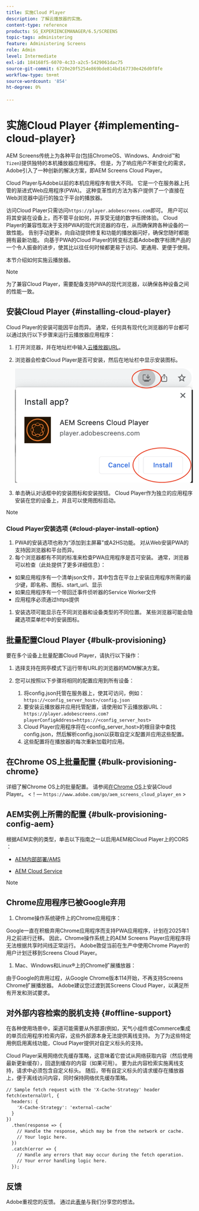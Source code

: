 ```yaml
---
title: 实施Cloud Player
description: 了解云播放器的实施。
content-type: reference
products: SG_EXPERIENCEMANAGER/6.5/SCREENS
topic-tags: administering
feature: Administering Screens
role: Admin
level: Intermediate
exl-id: 184168f5-6070-4c33-a2c5-5429061dac75
source-git-commit: 6720e20f5254e869bde814bd167730e426d0f8fe
workflow-type: tm+mt
source-wordcount: '854'
ht-degree: 0%

---
```


# 实施Cloud Player {#implementing-cloud-player}

AEM Screens传统上为各种平台(包括ChromeOS、Windows、Android™和`Tizen`)提供独特的本机播放器应用程序。 但是，为了响应用户不断变化的需求，Adobe引入了一种创新的解决方案，即AEM Screens Cloud Player。

Cloud Player与Adobe以前的本机应用程序有很大不同。 它是一个在服务器上托管的渐进式Web应用程序(PWA)。 这种变革性的方法为客户提供了一个直接在Web浏览器中运行的独立于平台的播放器。

访问Cloud Player只需访问`https://player.adobescreens.com`即可。 用户可以将其安装在设备上，而不管平台如何，并享受无缝的数字标牌体验。 Cloud Player的兼容性取决于支持PWA的现代浏览器的存在，从而确保跨各种设备的一致性能。 告别手动更新，向自动提供修复和功能的播放器问好，确保您随时都能拥有最新功能。 向基于PWA的Cloud Player的转变标志着Adobe数字标牌产品的一个令人振奋的进步，使其比以往任何时候都更易于访问、更通用、更便于使用。

本节介绍如何实施云播放器。

>[!NOTE]
>
>为了兼容Cloud Player，需要配备支持PWA的现代浏览器，以确保各种设备之间的性能一致。

## 安装Cloud Player {#installing-cloud-player}

Cloud Player的安装可能因平台而异。 通常，任何具有现代化浏览器的平台都可以通过执行以下步骤来运行云播放器应用程序：

1. 打开浏览器，并在地址栏中输入[云播放器URL](https://player.adobescreens.com/content/dam/universal-player/firmware.html)。
1. 浏览器会检查Cloud Player是否可安装，然后在地址栏中显示安装图标。

   ![图像](/help/user-guide/assets/cloud-player-install.png)

1. 单击确认对话框中的安装图标和安装按钮。 Cloud Player作为独立的应用程序安装在您的设备上，并且可以使用图标启动。

>[!NOTE]
>
>### Cloud Player安装选项 {#cloud-player-install-option}
>
>1. PWA的安装选项也称为“添加到主屏幕”或A2HS功能。 对从Web安装PWA的支持因浏览器和平台而异。
>1. 每个浏览器都有不同的标准来检查PWA应用程序是否可安装。 通常，浏览器可以检查（此处提供了更多详细信息）：
>
>* 如果应用程序有一个清单json文件，其中包含在平台上安装应用程序所需的最少键，即名称、图标、start_url、显示
>* 如果应用程序有一个带回迁事件侦听器的Service Worker文件
>* 应用程序必须通过https提供
>
>1. 安装选项可能显示在不同浏览器和设备类型的不同位置。 某些浏览器可能会隐藏选项菜单栏中的安装图标。

## 批量配置Cloud Player {#bulk-provisioning}

要在多个设备上批量配置Cloud Player，请执行以下操作：

1. 选择支持在网亭模式下运行带有URL的浏览器的MDM解决方案。
1. 您可以按照以下步骤将相同的配置应用到所有设备：

   1. 将config.json托管在服务器上，使其可访问，例如： `https://<config_server_host>/config.json`
   1. 要安装云播放器并应用托管配置，请使用如下云播放器URL： `https://player.adobescreens.com?playerConfigAddress=https://<config_server_host>`
   1. Cloud Player应用程序将在&lt;config_server_host>的根目录中查找config.json，然后解析config.json以获取自定义配置并应用这些配置。
   1. 这些配置将在播放器的每次重新加载时应用。

## 在Chrome OS上批量配置 {#bulk-provisioning-chrome}

详细了解Chrome OS上的批量配置。 请参阅[在Chrome OS](https://main--screens-franklin-documentation--hlxscreens.hlx.live/updates/cloud-player/guides/chromeos-install-cloud-player)上安装Cloud Player。 &lt;！— `https://www.adobe.com/go/aem_screens_cloud_player_en` >

## AEM实例上所需的配置 {#bulk-provisioning-config-aem}

根据AEM实例的类型，单击以下指南之一以启用AEM和Cloud Player上的CORS ：

* [AEM内部部署/AMS](https://main--screens-franklin-documentation--hlxscreens.hlx.live/updates/cloud-player/guides/cors-settings-aem-onpremandams)<!-- `https://www.adobe.com/go/aem_screens_cors_ams_en` -->

* [AEM Cloud Service](https://main--screens-franklin-documentation--hlxscreens.hlx.live/updates/cloud-player/guides/cors-settings-aem-cs) <!-- `https://www.adobe.com/go/aem_screens_cors_aemaacs_en` -->


>[!NOTE]
>
>## Chrome应用程序已被Google弃用
>
>1. Chrome操作系统硬件上的Chrome应用程序：
>
>Google一直在积极弃用Chrome应用程序而支持PWA应用程序，计划在2025年1月之前进行迁移。 因此，Chrome操作系统上的AEM Screens Player应用程序将无法根据共享时间线正常运行。 Adobe敦促当前在生产中使用Chrome Player的用户计划迁移到Screens Cloud Player。
>
>1. Mac、Windows和Linux®上的Chrome扩展播放器：
>
>由于Google的弃用过程，从Google Chrome版本114开始，不再支持Screens Chrome扩展播放器。 Adobe建议您过渡到其Screens Cloud Player，以满足所有开发和测试要求。

## 对外部内容检索的脱机支持 {#offline-support}

在各种使用场景中，渠道可能需要从外部源(例如，天气小组件或Commerce集成的单页应用程序)检索内容，这些外部源本身无法提供离线支持。 为了为这些特定用例启用离线功能，Cloud Player提供对自定义标头的支持。

Cloud Player采用网络优先缓存策略，这意味着它尝试从网络获取内容（然后使用最新更新缓存），回退到缓存的内容（如果可用）。 要为此内容检索实施离线支持，请求中必须包含自定义标头。 随后，带有自定义标头的请求缓存在播放器上，便于离线访问内容，同时保持网络优先缓存策略。

```
// Sample fetch request with the 'X-Cache-Strategy' header
fetch(externalUrl, {
  headers: {
    'X-Cache-Strategy': 'external-cache'
  }
})
  .then(response => {
    // Handle the response, which may be from the network or cache.
    // Your logic here.
  })
  .catch(error => {
    // Handle any errors that may occur during the fetch operation.
    // Your error handling logic here.
  }); 
```

## 反馈

Adobe重视您的反馈。 通过此[表单](https://forms.office.com/pages/responsepage.aspx?id=Wht7-jR7h0OUrtLBeN7O4TFE0b_GjstOj6I1uGs9vLpURVdWWklQQTZZRTFVNEhRVlBWWldMWlJXOC4u)与我们分享您的想法。
